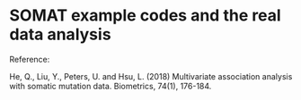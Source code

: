 # SOMAT example codes and the real data analysis

Reference: 

He, Q., Liu, Y., Peters, U. and Hsu, L. (2018) Multivariate association analysis with somatic mutation data. Biometrics, 74(1), 176-184.


